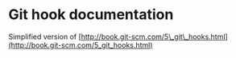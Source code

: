 # Git hook documentation
Simplified version of [http://book.git-scm.com/5\_git\_hooks.html](http://book.git-scm.com/5_git_hooks.html)
